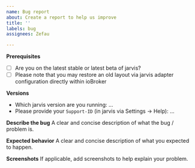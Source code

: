```yaml
---
name: Bug report
about: Create a report to help us improve
title: ''
labels: bug
assignees: Zefau

---
```


**Prerequisites**
- [ ] Are you on the latest stable or latest beta of jarvis?
- [ ] Please note that you may restore an old layout via jarvis adapter configuration directly within ioBroker

**Versions**
- Which jarvis version are you running: ...
- Please provide your `Support-ID` (in jarvis via Settings -> Help): ...

**Describe the bug**
A clear and concise description of what the bug / problem is.

**Expected behavior**
A clear and concise description of what you expected to happen.

**Screenshots**
If applicable, add screenshots to help explain your problem.
